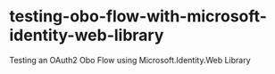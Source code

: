 # testing-obo-flow-with-microsoft-identity-web-library
Testing an OAuth2 Obo Flow using Microsoft.Identity.Web Library
